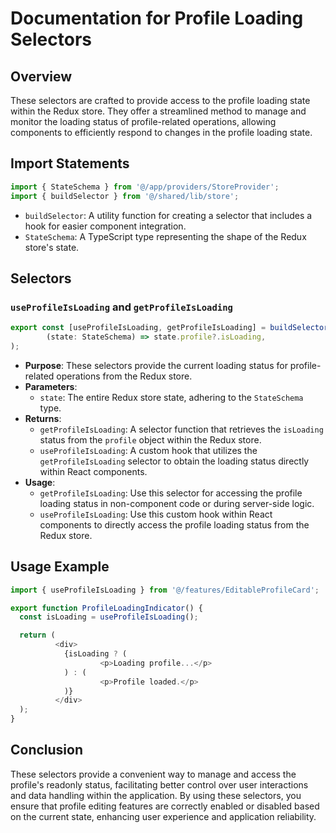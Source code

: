 # Documentation for Profile Loading Selectors

## Overview
These selectors are crafted to provide access to the profile loading state within the Redux store. They offer a streamlined method to manage and monitor the loading status of profile-related operations, allowing components to efficiently respond to changes in the profile loading state.
## Import Statements
```typescript
import { StateSchema } from '@/app/providers/StoreProvider';
import { buildSelector } from '@/shared/lib/store';
```
- `buildSelector`: A utility function for creating a selector that includes a hook for easier component integration.
- `StateSchema`: A TypeScript type representing the shape of the Redux store's state.

## Selectors

### `useProfileIsLoading` and `getProfileIsLoading`
```typescript
export const [useProfileIsLoading, getProfileIsLoading] = buildSelector(
        (state: StateSchema) => state.profile?.isLoading,
);
```
- **Purpose**: These selectors provide the current loading status for profile-related operations from the Redux store.
- **Parameters**:
    - `state`: The entire Redux store state, adhering to the `StateSchema` type.
- **Returns**:
    - `getProfileIsLoading`: A selector function that retrieves the `isLoading` status from the `profile` object within the Redux store.
    - `useProfileIsLoading`: A custom hook that utilizes the `getProfileIsLoading` selector to obtain the loading status directly within React components.
- **Usage**:
    - `getProfileIsLoading`: Use this selector for accessing the profile loading status in non-component code or during server-side logic.
    - `useProfileIsLoading`: Use this custom hook within React components to directly access the profile loading status from the Redux store.


## Usage Example
```typescript jsx
import { useProfileIsLoading } from '@/features/EditableProfileCard';

export function ProfileLoadingIndicator() {
  const isLoading = useProfileIsLoading();

  return (
          <div>
            {isLoading ? (
                    <p>Loading profile...</p>
            ) : (
                    <p>Profile loaded.</p>
            )}
          </div>
  );
}
```

## Conclusion
These selectors provide a convenient way to manage and access the profile's readonly status, facilitating better control over user interactions and data handling within the application. By using these selectors, you ensure that profile editing features are correctly enabled or disabled based on the current state, enhancing user experience and application reliability.
